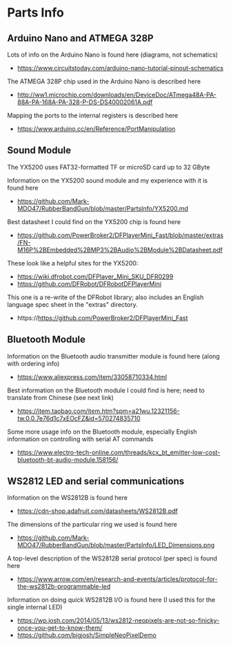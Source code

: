 # Parts Info

## Arduino Nano and ATMEGA 328P
Lots of info on the Arduino Nano is found here (diagrams, not schematics)
* https://www.circuitstoday.com/arduino-nano-tutorial-pinout-schematics

The ATMEGA 328P chip used in the Arduino Nano is described here
* http://ww1.microchip.com/downloads/en/DeviceDoc/ATmega48A-PA-88A-PA-168A-PA-328-P-DS-DS40002061A.pdf

Mapping the ports to the internal registers is described here
* https://www.arduino.cc/en/Reference/PortManipulation

## Sound Module
The YX5200 uses FAT32-formatted TF or microSD card up to 32 GByte

Information on the YX5200 sound module and my experience with it is found here
* https://github.com/Mark-MDO47/RubberBandGun/blob/master/PartsInfo/YX5200.md

Best datasheet I could find on the YX5200 chip is found here
* https://github.com/PowerBroker2/DFPlayerMini_Fast/blob/master/extras/FN-M16P%2BEmbedded%2BMP3%2BAudio%2BModule%2BDatasheet.pdf

These look like a helpful sites for the YX5200:
* https://wiki.dfrobot.com/DFPlayer_Mini_SKU_DFR0299
* https://github.com/DFRobot/DFRobotDFPlayerMini

This one is a re-write of the DFRobot library; also includes an English language spec sheet in the "extras" directory.
* https://https://github.com/PowerBroker2/DFPlayerMini_Fast

## Bluetooth Module
Information on the Bluetooth audio transmitter module is found here (along with ordering info)
* https://www.aliexpress.com/item/33058710334.html

Best information on the Bluetooth module I could find is here; need to translate from Chinese (see next link)
* https://item.taobao.com/item.htm?spm=a21wu.12321156-tw.0.0.7e76d1c7xEOcFZ&id=570274835710

Some more usage info on the Bluetooth module, especially English information on controlling with serial AT commands
* https://www.electro-tech-online.com/threads/kcx_bt_emitter-low-cost-bluetooth-bt-audio-module.158156/

## WS2812 LED and serial communications
Information on the WS2812B is found here
* https://cdn-shop.adafruit.com/datasheets/WS2812B.pdf

The dimensions of the particular ring we used is found here
* https://github.com/Mark-MDO47/RubberBandGun/blob/master/PartsInfo/LED_Dimensions.png

A top-level description of the WS2812B serial protocol (per spec) is found here
* https://www.arrow.com/en/research-and-events/articles/protocol-for-the-ws2812b-programmable-led

Information on doing quick WS2812B I/O is found here (I used this for the single internal LED)
* https://wp.josh.com/2014/05/13/ws2812-neopixels-are-not-so-finicky-once-you-get-to-know-them/
* https://github.com/bigjosh/SimpleNeoPixelDemo
